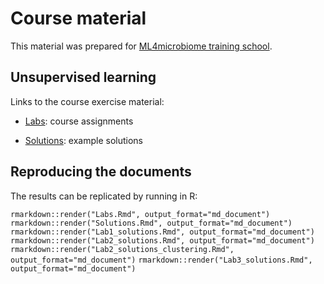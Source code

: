 # Course material

This material was prepared for [ML4microbiome training
school](https://www.ml4microbiome.eu/uppsala-2021/).



## Unsupervised learning

Links to the course exercise material:

- [Labs](Labs.md): course assignments

- [Solutions](Solutions.md): example solutions



## Reproducing the documents

The results can be replicated by running in R:

`rmarkdown::render("Labs.Rmd", output_format="md_document")`
`rmarkdown::render("Solutions.Rmd", output_format="md_document")`
`rmarkdown::render("Lab1_solutions.Rmd", output_format="md_document")`
`rmarkdown::render("Lab2_solutions.Rmd", output_format="md_document")`
`rmarkdown::render("Lab2_solutions_clustering.Rmd", output_format="md_document")`
`rmarkdown::render("Lab3_solutions.Rmd", output_format="md_document")`